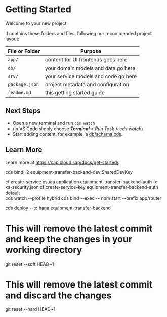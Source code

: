 # Getting Started

Welcome to your new project.

It contains these folders and files, following our recommended project layout:

File or Folder | Purpose
---------|----------
`app/` | content for UI frontends goes here
`db/` | your domain models and data go here
`srv/` | your service models and code go here
`package.json` | project metadata and configuration
`readme.md` | this getting started guide


## Next Steps

- Open a new terminal and run `cds watch`
- (in VS Code simply choose _**Terminal** > Run Task > cds watch_)
- Start adding content, for example, a [db/schema.cds](db/schema.cds).


## Learn More

Learn more at https://cap.cloud.sap/docs/get-started/.

cds bind -2 equipment-transfer-backend-dev:SharedDevKey

cf create-service xsuaa application equipment-transfer-backend-auth -c xs-security.json
cf create-service-key equipment-transfer-backend-auth default  
cds watch --profile hybrid
cds bind --exec -- npm start --prefix app/router

cds deploy --to hana:equipment-transfer-backend

# This will remove the latest commit and keep the changes in your working directory
git reset --soft HEAD~1

# This will remove the latest commit and discard the changes
git reset --hard HEAD~1
